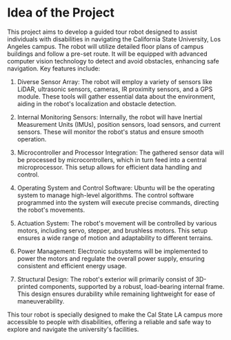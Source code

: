 # Idea of the Project

This project aims to develop a guided tour robot designed to assist individuals with disabilities in navigating the California State University, Los Angeles campus. The robot will utilize detailed floor plans of campus buildings and follow a pre-set route. It will be equipped with advanced computer vision technology to detect and avoid obstacles, enhancing safe navigation. Key features include:

1. Diverse Sensor Array: The robot will employ a variety of sensors like LiDAR, ultrasonic sensors, cameras, IR proximity sensors, and a GPS module. These tools will gather essential data about the environment, aiding in the robot's localization and obstacle detection.

2. Internal Monitoring Sensors: Internally, the robot will have Inertial Measurement Units (IMUs), position sensors, load sensors, and current sensors. These will monitor the robot's status and ensure smooth operation.

3. Microcontroller and Processor Integration: The gathered sensor data will be processed by microcontrollers, which in turn feed into a central microprocessor. This setup allows for efficient data handling and control.

4. Operating System and Control Software: Ubuntu will be the operating system to manage high-level algorithms. The control software programmed into the system will execute precise commands, directing the robot's movements.

5. Actuation System: The robot's movement will be controlled by various motors, including servo, stepper, and brushless motors. This setup ensures a wide range of motion and adaptability to different terrains.

6. Power Management: Electronic subsystems will be implemented to power the motors and regulate the overall power supply, ensuring consistent and efficient energy usage.

7. Structural Design: The robot's exterior will primarily consist of 3D-printed components, supported by a robust, load-bearing internal frame. This design ensures durability while remaining lightweight for ease of maneuverability.

This tour robot is specially designed to make the Cal State LA campus more accessible to people with disabilities, offering a reliable and safe way to explore and navigate the university's facilities.

